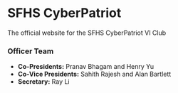 # SFHS CyberPatriot
The official website for the SFHS CyberPatriot VI Club
<h3>Officer Team</h3>
<ul>
  <li><strong>Co-Presidents:</strong> Pranav Bhagam and Henry Yu</li>
  <li><strong>Co-Vice Presidents:</strong> Sahith Rajesh and Alan Bartlett</li>
  <li><strong>Secretary:</strong> Ray Li</li>
</ul>
